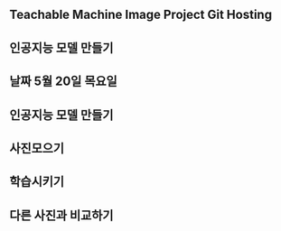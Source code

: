 ## Teachable Machine Image Project Git Hosting
## 인공지능 모델 만들기
## 날짜 5월 20일 목요일
## 인공지능 모델 만들기
## 사진모으기
## 학습시키기
## 다른 사진과 비교하기
